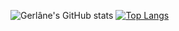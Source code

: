 ![Gerlâne's GitHub stats](https://github-readme-stats.vercel.app/api?username=gerlaneDev&count_private=true&show_icons=true&theme=cobalt&hide=prs)
[![Top Langs](https://github-readme-stats.vercel.app/api/top-langs/?username=gerlaneDev&layout=compact&theme=dracula)](https://github.com/anuraghazra/github-readme-stats)
